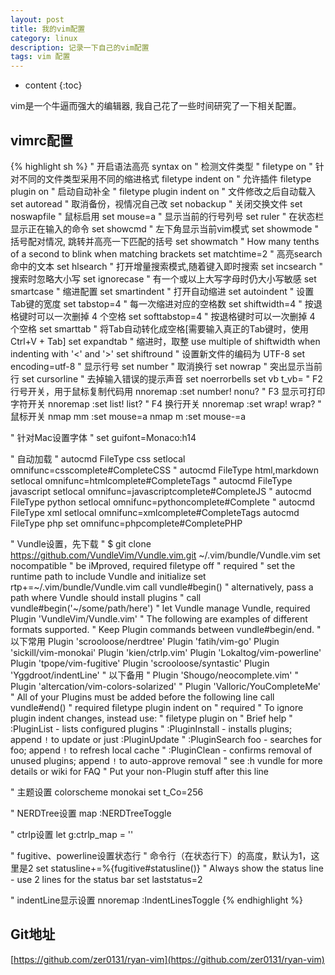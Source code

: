 ```yaml
---
layout: post
title: 我的vim配置
category: linux
description: 记录一下自己的vim配置
tags: vim 配置
---
```


* content
{:toc}

vim是一个牛逼而强大的编辑器, 我自己花了一些时间研究了一下相关配置。

<!--more-->

## vimrc配置 

{% highlight sh  %}
" 开启语法高亮
syntax on
" 检测文件类型
" filetype on
" 针对不同的文件类型采用不同的缩进格式
filetype indent on
" 允许插件
filetype plugin on
" 启动自动补全
" filetype plugin indent on
" 文件修改之后自动载入
set autoread
" 取消备份，视情况自己改
set nobackup
" 关闭交换文件
set noswapfile
" 鼠标启用
set mouse=a
" 显示当前的行号列号
set ruler
" 在状态栏显示正在输入的命令
set showcmd
" 左下角显示当前vim模式
set showmode
" 括号配对情况, 跳转并高亮一下匹配的括号
set showmatch
" How many tenths of a second to blink when matching brackets
set matchtime=2
" 高亮search命中的文本
set hlsearch
" 打开增量搜索模式,随着键入即时搜索
set incsearch
" 搜索时忽略大小写
set ignorecase
" 有一个或以上大写字母时仍大小写敏感
set smartcase
" 缩进配置
set smartindent
" 打开自动缩进
set autoindent
" 设置Tab键的宽度
set tabstop=4
" 每一次缩进对应的空格数
set shiftwidth=4
" 按退格键时可以一次删掉 4 个空格
set softtabstop=4
" 按退格键时可以一次删掉 4 个空格
set smarttab
" 将Tab自动转化成空格[需要输入真正的Tab键时，使用 Ctrl+V + Tab]
set expandtab
" 缩进时，取整 use multiple of shiftwidth when indenting with '<' and '>'
set shiftround
" 设置新文件的编码为 UTF-8
set encoding=utf-8
" 显示行号
set number
" 取消换行
set nowrap
" 突出显示当前行
set cursorline
" 去掉输入错误的提示声音
set noerrorbells
set vb t_vb= 
" F2 行号开关，用于鼠标复制代码用
nnoremap <F2> :set number! nonu?<CR>
" F3 显示可打印字符开关
nnoremap <F3> :set list! list?<CR>
" F4 换行开关
nnoremap <F4> :set wrap! wrap?<CR>
" 鼠标开关
nmap mm :set mouse=a<CR>
nmap m :set mouse-=a<CR>

" 针对Mac设置字体
" set guifont=Monaco:h14

" 自动加载
" autocmd FileType css setlocal omnifunc=csscomplete#CompleteCSS
" autocmd FileType html,markdown setlocal omnifunc=htmlcomplete#CompleteTags
" autocmd FileType javascript setlocal omnifunc=javascriptcomplete#CompleteJS
" autocmd FileType python setlocal omnifunc=pythoncomplete#Complete
" autocmd FileType xml setlocal omnifunc=xmlcomplete#CompleteTags
autocmd FileType php set omnifunc=phpcomplete#CompletePHP

" Vundle设置，先下载
" $ git clone https://github.com/VundleVim/Vundle.vim.git ~/.vim/bundle/Vundle.vim
set nocompatible              " be iMproved, required
filetype off                  " required
" set the runtime path to include Vundle and initialize
set rtp+=~/.vim/bundle/Vundle.vim
call vundle#begin()
" alternatively, pass a path where Vundle should install plugins
" call vundle#begin('~/some/path/here')
" let Vundle manage Vundle, required
Plugin 'VundleVim/Vundle.vim'
" The following are examples of different formats supported.
" Keep Plugin commands between vundle#begin/end.
" 以下常用
Plugin 'scrooloose/nerdtree'
Plugin 'fatih/vim-go'
Plugin 'sickill/vim-monokai'
Plugin 'kien/ctrlp.vim'
Plugin 'Lokaltog/vim-powerline'
Plugin 'tpope/vim-fugitive'
Plugin 'scrooloose/syntastic'
Plugin 'Yggdroot/indentLine'
" 以下备用
" Plugin 'Shougo/neocomplete.vim'
" Plugin 'altercation/vim-colors-solarized'
" Plugin 'Valloric/YouCompleteMe'
" All of your Plugins must be added before the following line
call vundle#end()            " required
filetype plugin indent on    " required
" To ignore plugin indent changes, instead use:
" filetype plugin on
" Brief help
" :PluginList       - lists configured plugins
" :PluginInstall    - installs plugins; append `!` to update or just :PluginUpdate
" :PluginSearch foo - searches for foo; append `!` to refresh local cache
" :PluginClean      - confirms removal of unused plugins; append `!` to auto-approve removal
" see :h vundle for more details or wiki for FAQ
" Put your non-Plugin stuff after this line

" 主题设置
colorscheme monokai
set t_Co=256

" NERDTree设置
map <C-t> :NERDTreeToggle<CR>

" ctrlp设置
let g:ctrlp_map = '<c-h>'

" fugitive、powerline设置状态行
" 命令行（在状态行下）的高度，默认为1，这里是2
set statusline+=%{fugitive#statusline()}
" Always show the status line - use 2 lines for the status bar
set laststatus=2

" indentLine显示设置
nnoremap <F6> :IndentLinesToggle<CR>
{% endhighlight  %}

## Git地址

[https://github.com/zer0131/ryan-vim](https://github.com/zer0131/ryan-vim)
